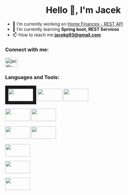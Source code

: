 <h1 align="center">Hello 👋, I'm Jacek</h1>

- 🔭 I’m currently working on [Home Finances - REST API](https://github.com/Jacekg1993/home-finances-api)
- 🌱 I’m currently learning **Spring boot, REST Services**
- 📫 How to reach me **jacekg93@gmail.com**

<h3 align="left">Connect with me:</h3>
<p align="left">
<a href="https://linkedin.com/in/jacek-gos" target="blank"><img align="center" src="https://raw.githubusercontent.com/rahuldkjain/github-profile-readme-generator/master/src/images/icons/Social/linked-in-alt.svg" alt="jacek-gos" height="30" width="40" /></a>
</p>

<h3 align="left">Languages and Tools:</h3>


<img src="https://user-images.githubusercontent.com/46130249/157480598-655104e4-1a04-4153-b8c9-3986ca1f9abb.png" 
width="80px" height="40px" border="10px black"/>
<img src="https://user-images.githubusercontent.com/46130249/157479114-1f589aea-5d2c-47ba-b0b4-2207b66c4d54.png" 
width="80px" height="40px" >
<img src="https://user-images.githubusercontent.com/46130249/157478793-cec40649-55c5-4141-b495-236bf7671093.png" 
width="80px" height="40px" >

</p>

<img src="https://user-images.githubusercontent.com/46130249/157460437-e907fc8a-3b72-4a67-a93e-349ecd3ea12e.png" 
width="80px" height="40px" >
<img src="https://user-images.githubusercontent.com/46130249/157460907-21ea1781-0a18-4d60-995f-b3dd18fefff2.png" 
width="80px" height="40px" >

</p>

<img src="https://user-images.githubusercontent.com/46130249/157465408-f5029595-eb35-47e7-a7fc-c108cc5bcfa2.png" 
width="80px" height="40px">
<img src="https://user-images.githubusercontent.com/46130249/157466194-c907b582-5400-4179-8a24-7c0bd7d5caa3.png" 
width="80px" height="40px" >



<img src="https://user-images.githubusercontent.com/46130249/157476252-a93c3feb-0e05-43c2-b97d-afe36ae3ec5d.png" 
width="80px" height="40px" >

</p>

<img src="https://user-images.githubusercontent.com/46130249/157475011-c536d53a-fa46-4183-8318-64a0dab1f951.png" 
width="80px" height="40px" >

</p>

<img src="https://user-images.githubusercontent.com/46130249/157477803-7f945507-ecff-4f3e-a095-9d962125ab4a.png" 
width="80px" height="40px" >


